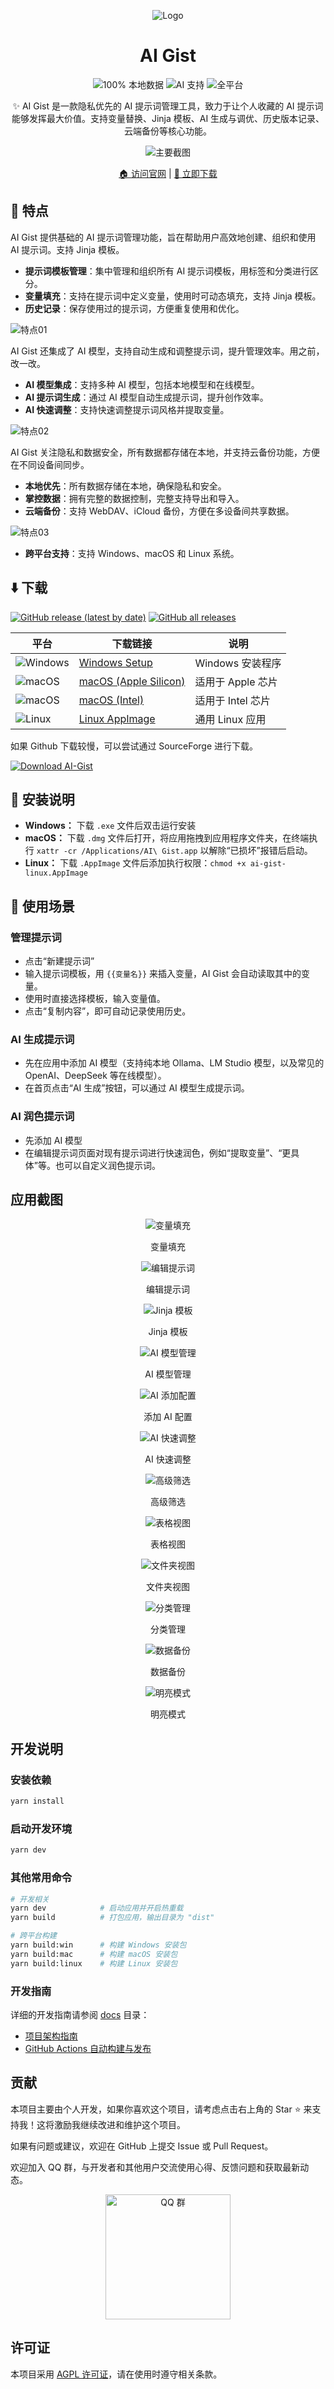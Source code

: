 <div align="center">

![Logo](docs/images/logo.png)

# AI Gist

![100% 本地数据](https://img.shields.io/badge/数据存储-100%25本地-success?style=flat&logo=database&logoColor=white) ![AI 支持](https://img.shields.io/badge/AI-支持多模型-blue?style=flat&logo=openai&logoColor=white) ![全平台](https://img.shields.io/badge/平台-Windows%20%7C%20macOS%20%7C%20Linux-purple?style=flat&logo=electron&logoColor=white)

✨ AI Gist 是一款隐私优先的 AI 提示词管理工具，致力于让个人收藏的 AI 提示词能够发挥最大价值。支持变量替换、Jinja 模板、AI 生成与调优、历史版本记录、云端备份等核心功能。

![主要截图](docs/images/image-main.png?v=202507031628)

[🏠 访问官网](https://getaigist.com) | [🔗 立即下载](https://github.com/yarin-zhang/AI-Gist/releases)

</div>

## 📌 特点

AI Gist 提供基础的 AI 提示词管理功能，旨在帮助用户高效地创建、组织和使用 AI 提示词。支持 Jinja 模板。

- **提示词模板管理**：集中管理和组织所有 AI 提示词模板，用标签和分类进行区分。
- **变量填充**：支持在提示词中定义变量，使用时可动态填充，支持 Jinja 模板。
- **历史记录**：保存使用过的提示词，方便重复使用和优化。

![特点01](docs/images/image-main-dark.png?v=202507031628)

AI Gist 还集成了 AI 模型，支持自动生成和调整提示词，提升管理效率。用之前，改一改。

- **AI 模型集成**：支持多种 AI 模型，包括本地模型和在线模型。
- **AI 提示词生成**：通过 AI 模型自动生成提示词，提升创作效率。
- **AI 快速调整**：支持快速调整提示词风格并提取变量。

![特点02](docs/images/image-ai-generator.png?v=202507031628)

AI Gist 关注隐私和数据安全，所有数据都存储在本地，并支持云备份功能，方便在不同设备间同步。

- **本地优先**：所有数据存储在本地，确保隐私和安全。
- **掌控数据**：拥有完整的数据控制，完整支持导出和导入。
- **云端备份**：支持 WebDAV、iCloud 备份，方便在多设备间共享数据。

![特点03](docs/images/image-data-cloud-backup.png?v=202507031628)

- **跨平台支持**：支持 Windows、macOS 和 Linux 系统。

## ⬇️ 下载

[![GitHub release (latest by date)](https://img.shields.io/github/v/release/yarin-zhang/AI-Gist?style=flat)](https://github.com/yarin-zhang/AI-Gist/releases/latest) [![GitHub all releases](https://img.shields.io/github/downloads/yarin-zhang/AI-Gist/total?style=flat)](https://github.com/yarin-zhang/AI-Gist/releases)

| 平台 | 下载链接 | 说明 |
|------|----------|------|
| ![Windows](https://custom-icon-badges.demolab.com/badge/Windows-0078D6?logo=windows11&logoColor=white) | [Windows Setup](https://github.com/yarin-zhang/AI-Gist/releases/latest) | Windows 安装程序 |
| ![macOS](https://img.shields.io/badge/macOS-000000?style=flat&logo=apple&logoColor=white) | [macOS (Apple Silicon)](https://github.com/yarin-zhang/AI-Gist/releases/latest) | 适用于 Apple 芯片 |
| ![macOS](https://img.shields.io/badge/macOS-000000?style=flat&logo=apple&logoColor=white) | [macOS (Intel)](https://github.com/yarin-zhang/AI-Gist/releases/latest) | 适用于 Intel 芯片 |
| ![Linux](https://img.shields.io/badge/Linux-FCC624?style=flat&logo=linux&logoColor=black) | [Linux AppImage](https://github.com/yarin-zhang/AI-Gist/releases/latest) | 通用 Linux 应用 |

如果 Github 下载较慢，可以尝试通过 SourceForge 进行下载。

[![Download AI-Gist](https://a.fsdn.com/con/app/sf-download-button)](https://sourceforge.net/projects/ai-gist/files/latest/download)

## 🚀 安装说明

- **Windows：** 下载 `.exe` 文件后双击运行安装
- **macOS：** 下载 `.dmg` 文件后打开，将应用拖拽到应用程序文件夹，在终端执行 `xattr -cr /Applications/AI\ Gist.app` 以解除“已损坏”报错后启动。
- **Linux：** 下载 `.AppImage` 文件后添加执行权限：`chmod +x ai-gist-linux.AppImage`

## 📒 使用场景

### 管理提示词

- 点击“新建提示词”
- 输入提示词模板，用 `{{变量名}}` 来插入变量，AI Gist 会自动读取其中的变量。
- 使用时直接选择模板，输入变量值。
- 点击“复制内容”，即可自动记录使用历史。

### AI 生成提示词

- 先在应用中添加 AI 模型（支持纯本地 Ollama、LM Studio 模型，以及常见的 OpenAI、DeepSeek 等在线模型）。
- 在首页点击“AI 生成”按钮，可以通过 AI 模型生成提示词。

### AI 润色提示词

- 先添加 AI 模型
- 在编辑提示词页面对现有提示词进行快速润色，例如“提取变量”、“更具体”等。也可以自定义润色提示词。

## 应用截图

<div align="center">

![变量填充](docs/images/image-variable-fill.png?v=202507031628)

变量填充

![编辑提示词](docs/images/image-edit-prompt.png?v=202507031628)

编辑提示词

![Jinja 模板](docs/images/image-jinja-template.png?v=202507031628)

Jinja 模板

![AI 模型管理](docs/images/image-ai-config.png?v=202507031628)

AI 模型管理

![AI 添加配置](docs/images/image-ai-add-config.png?v=202507031628)

添加 AI 配置

![AI 快速调整](docs/images/image-ai-quick-adjust.png?v=202507031628)

AI 快速调整

![高级筛选](docs/images/image-filter.png?v=202507031628)

高级筛选

![表格视图](docs/images/image-table-view.png?v=202507031628)

表格视图

![文件夹视图](docs/images/image-folder-view.png?v=202507031628)

文件夹视图

![分类管理](docs/images/image-category.png?v=202507031628)

分类管理

![数据备份](docs/images/image-data-local-backup.png?v=202507031628)

数据备份

![明亮模式](docs/images/image-main-light.png?v=202507031628)

明亮模式

</div>

## 开发说明

### 安装依赖

```bash
yarn install
```

### 启动开发环境

```bash
yarn dev
```

### 其他常用命令

```bash
# 开发相关
yarn dev            # 启动应用并开启热重载
yarn build          # 打包应用，输出目录为 "dist"

# 跨平台构建
yarn build:win      # 构建 Windows 安装包
yarn build:mac      # 构建 macOS 安装包
yarn build:linux    # 构建 Linux 安装包
```

### 开发指南

详细的开发指南请参阅 [docs](./docs) 目录：

- [项目架构指南](./docs/project-architecture.md)
- [GitHub Actions 自动构建与发布](./docs/github-actions.md)

## 贡献

本项目主要由个人开发，如果你喜欢这个项目，请考虑点击右上角的 Star ⭐️ 来支持我！这将激励我继续改进和维护这个项目。

如果有问题或建议，欢迎在 GitHub 上提交 Issue 或 Pull Request。

欢迎加入 QQ 群，与开发者和其他用户交流使用心得、反馈问题和获取最新动态。

<p align="center">
  <img src="docs/images/QQ-QRCode.png?v=202507031628" alt="QQ 群" width="200" />
</p>

## 许可证

本项目采用 [AGPL 许可证](./LICENSE)，请在使用时遵守相关条款。